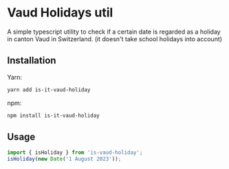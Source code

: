 # Vaud Holidays util

A simple typescript utility to check if a certain date is regarded as a holiday in canton Vaud in Switzerland. (it doesn't take school holidays into account)

## Installation

Yarn:

```sh
yarn add is-it-vaud-holiday
```

npm:

```sh
npm install is-it-vaud-holiday
```

## Usage

```typescript
import { isHoliday } from 'is-vaud-holiday';
isHoliday(new Date('1 August 2023'));
```
